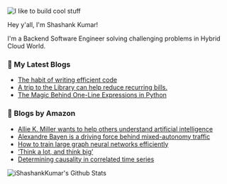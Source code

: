 ![I like to build cool stuff](https://res.cloudinary.com/dt8g3rhcy/image/upload/v1595929574/i_like_to_build_cool_shit._1_nzbwjh.png)

Hey y'all, I'm Shashank Kumar! 

I'm a Backend Software Engineer solving challenging problems in Hybrid Cloud World.

### 📕 My Latest Blogs
<!-- BLOG-POST-LIST:START -->
- [The habit of writing efficient code](https://medium.com/@ishashankkumar/the-habit-of-writing-efficient-code-153b05f04269?source=rss-d24dda280d5f------2)
- [A trip to the Library can help reduce recurring bills.](https://medium.com/swlh/a-trip-to-the-library-can-help-reduce-recurring-bills-23bca495cdf5?source=rss-d24dda280d5f------2)
- [The Magic Behind One-Line Expressions in Python](https://medium.com/swlh/the-magic-behind-one-line-expressions-in-python-816c10180c5c?source=rss-d24dda280d5f------2)
<!-- BLOG-POST-LIST:END -->

### 📕 Blogs by Amazon
<!-- AMAZON-BLOG-POST-LIST:START -->
- [Allie K. Miller wants to help others understand artificial intelligence](https://www.amazon.science/working-at-amazon/allie-k-miller-wants-to-help-others-understand-artificial-intelligence)
- [Alexandre Bayen is a driving force behind mixed-autonomy traffic](https://www.amazon.science/research-awards/success-stories/alexandre-bayen-is-a-driving-force-behind-mixed-autonomy-traffic)
- [How to train large graph neural networks efficiently](https://www.amazon.science/blog/how-to-train-large-graph-neural-networks-efficiently)
- [‘Think a lot, and think big’](https://www.amazon.science/working-at-amazon/think-a-lot-and-think-big)
- [Determining causality in correlated time series](https://www.amazon.science/blog/determining-causality-in-correlated-time-series)
<!-- AMAZON-BLOG-POST-LIST:END -->



<img align="center" alt="iShashankKumar's Github Stats" src="https://github-readme-stats.vercel.app/api?username=ishashankkumar&show_icons=true&hide_border=true" />
